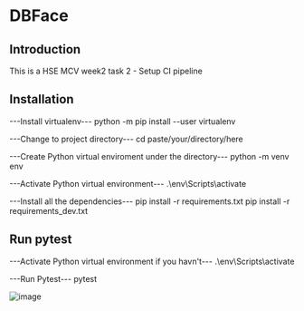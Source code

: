 # DBFace

## Introduction

This is a HSE MCV week2 task 2 - Setup CI pipeline

## Installation

---Install virtualenv---
python -m pip install --user virtualenv

---Change to project directory---
cd paste/your/directory/here

---Create Python virtual enviroment under the directory---
python -m venv env

---Activate Python virtual environment---
.\env\Scripts\activate

---Install all the dependencies---
pip install -r requirements.txt
pip install -r requirements_dev.txt

## Run pytest
---Activate Python virtual environment if you havn't---
.\env\Scripts\activate

---Run Pytest---
pytest

![image](https://user-images.githubusercontent.com/59043071/171131131-d121e2f5-37be-4bde-bfa3-8e8fe733b0df.png)
